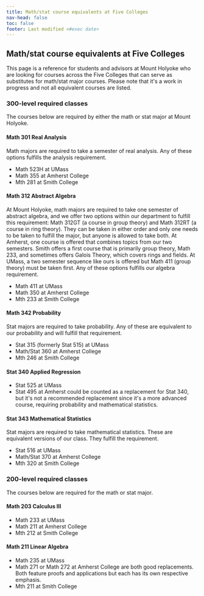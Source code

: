 ```yaml
---
title: Math/stat course equivalents at Five Colleges
nav-head: false
toc: false
footer: Last modified <#exec date>
---
```


## Math/stat course equivalents at Five Colleges

This page is a reference for students and advisors at Mount Holyoke
who are looking for courses across the Five Colleges that can serve
as substitutes for math/stat major courses.
Please note that it's a work in progress and not all equivalent
courses are listed. 


### 300-level required classes

The courses below are required by either the math or stat major at Mount Holyoke.

#### Math 301 Real Analysis

Math majors are required to take a semester of real analysis. Any of these
options fulfills the analysis requirement.

- Math 523H at UMass
- Math 355 at Amherst College
- Mth 281 at Smith College

#### Math 312 Abstract Algebra

At Mount Holyoke, math majors are required to take one semester of
abstract algebra, and we offer two options within our department to
fulfill this requirement: Math 312GT (a course in group theory) and
Math 312RT (a course in ring theory). They can be taken in either order
and only one needs to be taken to fulfill the major, but anyone is allowed
to take both. At Amherst, one course is offered that combines topics from 
our two semesters.  Smith offers a first course that is primarily group theory, Math 233, 
and sometimes offers Galois Theory, which covers rings and fields. 
At UMass, a two semester sequence like ours is offered
but Math 411 (group theory) must be taken first. Any of these options fulfills
our algebra requirement.

- Math 411 at UMass
- Math 350 at Amherst College
- Mth 233 at Smith College


#### Math 342 Probability

Stat majors are required to take probability. Any of these are equivalent
to our probability and will fulfill that requirement.

- Stat 315 (formerly Stat 515) at UMass
- Math/Stat 360 at Amherst College
- Mth 246 at Smith College

#### Stat 340 Applied Regression

- Stat 525 at UMass
- Stat 495 at Amherst could be counted as a replacement for Stat 340,
	but it's not a recommended replacement since it's a more advanced course,
	requiring probability and mathematical statistics.

#### Stat 343 Mathematical Statistics

Stat majors are required to take mathematical statistics. These
are equivalent versions of our class. They fulfill the requirement.

- Stat 516 at UMass
- Math/Stat 370 at Amherst College
- Mth 320 at Smith College 


### 200-level required classes

The courses below are required for the math or stat major.

#### Math 203 Calculus III

- Math 233 at UMass
- Math 211 at Amherst College
- Mth 212 at Smith College

#### Math 211 Linear Algebra

- Math 235 at UMass
- Math 271 or Math 272 at Amherst College are both good replacements. 
	Both feature proofs and applications but each has its own respective emphasis.
- Mth 211 at Smith College


